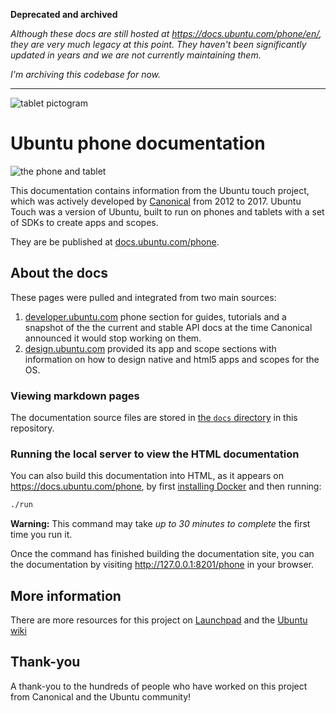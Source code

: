 **Deprecated and archived**

*Although these docs are still hosted at https://docs.ubuntu.com/phone/en/, they are very much legacy at this point. They haven't been significantly updated in years and we are not currently maintaining them.*

*I'm archiving this codebase for now.*

---

![tablet pictogram](https://assets.ubuntu.com/v1/afcff2f2-pictogram-tablet-shape.svg)

# Ubuntu phone documentation

![the phone and tablet](https://assets.ubuntu.com/v1/d456b5fa-phone%26tablet-image.jpg?w=600)

This documentation contains information from the Ubuntu touch project, which was actively developed by [Canonical](https://www.canonical.com) from 2012 to 2017. Ubuntu Touch was a version of Ubuntu, built to run on phones and tablets with a set of SDKs to create apps and scopes.

They are be published at [docs.ubuntu.com/phone](https://docs.ubuntu.com/phone/).

## About the docs

These pages were pulled and integrated from two main sources:

1. [developer.ubuntu.com](https://developer.ubuntu.com) phone section for guides, tutorials and a snapshot of the the current and stable API docs at the time Canonical announced it would stop working on them.
2. [design.ubuntu.com](https://design.ubuntu.com) provided its app and scope sections with information on how to design native and html5 apps and scopes for the OS.

### Viewing markdown pages

The documentation source files are stored in [the `docs` directory](docs/) in this repository.

### Running the local server to view the HTML documentation

You can also build this documentation into HTML, as it appears on https://docs.ubuntu.com/phone, by first [installing Docker](https://docs.docker.com/engine/installation/) and then running:

``` bash
./run
```

**Warning:** This command may take *up to 30 minutes to complete* the first time you run it.

Once the command has finished building the documentation site, you can the documentation by visiting http://127.0.0.1:8201/phone in your browser.

## More information

There are more resources for this project on [Launchpad](https://launchpad.net/ubuntu/+source/ubuntu-touch-meta) and the [Ubuntu wiki](https://wiki.ubuntu.com/Touch)

## Thank-you

A thank-you to the hundreds of people who have worked on this project from Canonical and the Ubuntu community!
